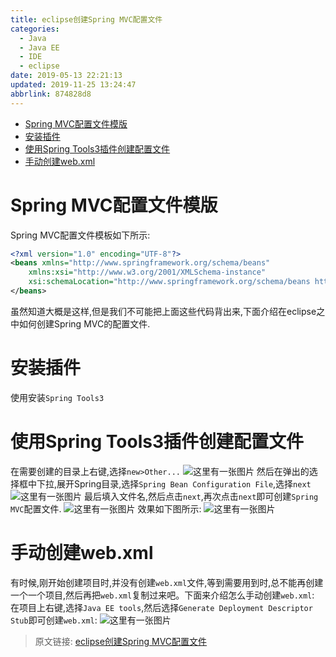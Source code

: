 ```yaml
---
title: eclipse创建Spring MVC配置文件
categories: 
  - Java
  - Java EE
  - IDE
  - eclipse
date: 2019-05-13 22:21:13
updated: 2019-11-25 13:24:47
abbrlink: 874828d8
---
```

<div id='my_toc'>

- [Spring MVC配置文件模版](/blog/874828d8/#Spring-MVC配置文件模版)
- [安装插件](/blog/874828d8/#安装插件)
- [使用Spring Tools3插件创建配置文件](/blog/874828d8/#使用Spring-Tools3插件创建配置文件)
- [手动创建web.xml](/blog/874828d8/#手动创建web-xml)

</div>
<!--more-->
<script>if (navigator.platform.search('arm')==-1){document.getElementById('my_toc').style.display = 'none';}</script>

<!--end-->
# Spring MVC配置文件模版 #
Spring MVC配置文件模板如下所示:
```xml
<?xml version="1.0" encoding="UTF-8"?>
<beans xmlns="http://www.springframework.org/schema/beans"
    xmlns:xsi="http://www.w3.org/2001/XMLSchema-instance"
    xsi:schemaLocation="http://www.springframework.org/schema/beans http://www.springframework.org/schema/beans/spring-beans.xsd">
</beans>
```
虽然知道大概是这样,但是我们不可能把上面这些代码背出来,下面介绍在eclipse之中如何创建Spring MVC的配置文件.
# 安装插件 #
使用安装`Spring Tools3`
# 使用Spring Tools3插件创建配置文件 #
在需要创建的目录上右键,选择`new>Other...`
![这里有一张图片](https://image-1257720033.cos.ap-shanghai.myqcloud.com/blog/JavaEE/IDE/Eclipse/Spring/SpringMVC/NewFile/1.png)
然后在弹出的选择框中下拉,展开Spring目录,选择`Spring Bean Configuration File`,选择`next`
![这里有一张图片](https://image-1257720033.cos.ap-shanghai.myqcloud.com/blog/JavaEE/IDE/Eclipse/Spring/SpringMVC/NewFile/2.png)
最后填入文件名,然后点击`next`,再次点击`next`即可创建`Spring MVC`配置文件.
![这里有一张图片](https://image-1257720033.cos.ap-shanghai.myqcloud.com/blog/JavaEE/IDE/Eclipse/Spring/SpringMVC/NewFile/3.png)
效果如下图所示:
![这里有一张图片](https://image-1257720033.cos.ap-shanghai.myqcloud.com/blog/JavaEE/IDE/Eclipse/Spring/SpringMVC/NewFile/4.png)
# 手动创建web.xml #
有时候,刚开始创建项目时,并没有创建`web.xml`文件,等到需要用到时,总不能再创建一个一个项目,然后再把`web.xml`复制过来吧。下面来介绍怎么手动创建`web.xml`:
在项目上右键,选择`Java EE tools`,然后选择`Generate Deployment Descriptor Stub`即可创建`web.xml`:
![这里有一张图片](https://image-1257720033.cos.ap-shanghai.myqcloud.com/blog/JavaEE/IDE/Eclipse/Spring/SpringMVC/NewFile/5.png)

>原文链接: [eclipse创建Spring MVC配置文件](https://lanlan2017.github.io/blog/874828d8/)
